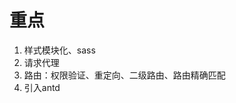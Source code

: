 <!--
 * @Author: mengbing mengbingg@outlook.com
 * @Date: 2022-10-18 22:30:43
 * @LastEditors: mengbing mengbingg@outlook.com
 * @LastEditTime: 2022-10-18 23:10:39
 * @Descripttion: 
-->
# 重点
1. 样式模块化、sass
2. 请求代理
3. 路由：权限验证、重定向、二级路由、路由精确匹配
4. 引入antd